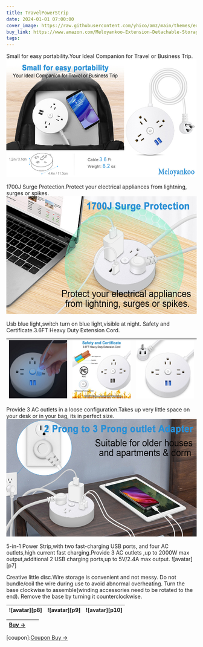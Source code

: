 ```yaml
---
title: TravelPowerStrip
date: 2024-01-01 07:00:00
cover_image: https://raw.githubusercontent.com/yhico/amz/main/themes/edinburgh/source/images/TravelPowerStrip/w1.jpg
buy_link: https://www.amazon.com/Meloyankoo-Extension-Detachable-Storage-Portable/dp/B0CZ6TP9FW
tags:
---
```


Small for easy portability.Your ldeal Companion for Travel or Business Trip.
![avatar][p1]

1700J Surge Protection.Protect your electrical appliances from lightning, surges or spikes.
![avatar][p2]

Usb blue light,switch turn on blue light,visible at night.
Safety and Certificate.3.6FT Heavy Duty Extension Cord.

|  ![avatar][p3] | ![avatar][p4] | ![avatar][p5] |
|  :----  | ----  | ----:  |

Provide 3 AC outlets in a loose configuration.Takes up very little space on your desk or in your bag, its in perfect size.
![avatar][p6]

5-in-1 Power Strip,with two fast-charging USB ports, and four AC outlets,high current fast charging.Provide 3 AC outlets ,up to 2000W max output,additional 2 USB charging ports,up to 5V/2.4A max output.
![avatar][p7]

Creative little disc.Wire storage is convenient and not messy.
Do not bundle/coil the wire during use to avoid abnormal overheating.
Turn the base clockwise to assemble(winding accessories need to be rotated to the end).
Remove the base by turning it counterclockwise.

|  ![avatar][p8] | ![avatar][p9] | ![avatar][p10] |
|  :----  | ----  | ----:  |

| <a class="buy" href="https://www.amazon.com/Meloyankoo-Extension-Detachable-Storage-Portable/dp/B0CZ6TP9FW" target="_blank"><span>Buy &#8594;</span></a>| | |
|  :----  | :----:  | ----:  |

[p1]:https://raw.githubusercontent.com/yhico/amz/main/themes/edinburgh/source/images/TravelPowerStrip/p1.jpg
[p2]:https://raw.githubusercontent.com/yhico/amz/main/themes/edinburgh/source/images/TravelPowerStrip/p2.jpg
[p3]:https://raw.githubusercontent.com/yhico/amz/main/themes/edinburgh/source/images/TravelPowerStrip/p3.jpg
[p4]:https://raw.githubusercontent.com/yhico/amz/main/themes/edinburgh/source/images/TravelPowerStrip/p4.jpg
[p5]:https://raw.githubusercontent.com/yhico/amz/main/themes/edinburgh/source/images/TravelPowerStrip/p5.jpg
[p6]:https://raw.githubusercontent.com/yhico/amz/main/themes/edinburgh/source/images/TravelPowerStrip/p6.jpg
[p6]:https://raw.githubusercontent.com/yhico/amz/main/themes/edinburgh/source/images/TravelPowerStrip/p7.jpg
[p6]:https://raw.githubusercontent.com/yhico/amz/main/themes/edinburgh/source/images/TravelPowerStrip/p8.jpg
[p6]:https://raw.githubusercontent.com/yhico/amz/main/themes/edinburgh/source/images/TravelPowerStrip/p9.jpg
[p6]:https://raw.githubusercontent.com/yhico/amz/main/themes/edinburgh/source/images/TravelPowerStrip/p10.jpg
[coupon]:<a class="buy" href="https://www.amazon.com/promotion/psp/A310KKEUM8UJ9H" target="_blank"><span>Coupon Buy &#8594;</span></a> 